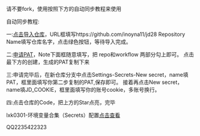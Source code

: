 请不要fork，使用按照下方的自动同步教程来使用





自动同步教程:


一:[点击导入仓库](https://github.com/new/import)，URL框填写https://github.com/inoyna11/jd28
Repository Name填写仓库名字，点击绿色按钮，等待导入完成。




二:[申请PAT](https://github.com/settings/tokens/new)，Note下面框随意填写，把 repo和workflow 两部分勾上即可。
点击最下方的创建，生成的PAT复制下来




三:申请完毕后，在新仓库分支中点击Settings-Secrets-New secret，name填PAT，框里面填写你第二步复制的PAT,保存即可。
接着再点击New secret，name填JD_COOKIE，框里面填写你的账号cookie，多账号换行。




四:点击仓库的Code，把上方的Star点亮，完毕






lxk0301-环境变量合集（Secrets）配置[点击查看](https://github.com/inoyna11/jd28/blob/master/githubAction.md)





QQ2235422323
